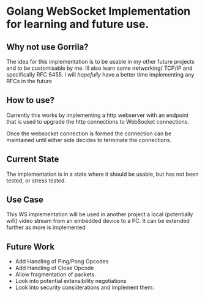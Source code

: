 # Golang WebSocket Implementation for learning and future use. 

## Why not use Gorrila?
The idea for this implementation is to be usable in my other future projects and to be customisable by me. Ill also learn some networking/ TCP/IP and specifically RFC 6455. I will *hopefully* have a better time implementing any RFCs in the future

## How to use?
Currently this works by implementing a http webserver with an endpoint that is used to upgrade the http connections to WebSocket connections.

Once the websocket connection is formed the connection can be maintained until either side decides to terminate the connections. 

## Current State
The implementation is in a state where it should be usable, but has not been tested, or stress tested. 

## Use Case
This WS implementation will be used in another project a local (potentially wifi) video stream from an embedded device to a PC. It can be extended further as more is implemented

## Future Work
- Add Handling of Ping/Pong Opcodes
- Add Handling of Close Opcode
- Allow fragmentation of packets.
- Look into potential extensibility negotiations
- Look into security considerations and implement them.
